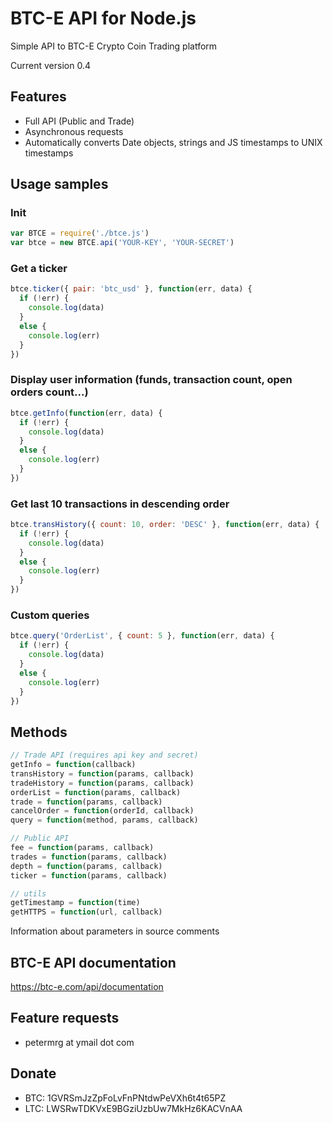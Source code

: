 # BTC-E API for Node.js

Simple API to BTC-E Crypto Coin Trading platform

Current version 0.4

## Features

  * Full API (Public and Trade)
  * Asynchronous requests
  * Automatically converts Date objects, strings and JS timestamps to UNIX timestamps

## Usage samples

### Init

```javascript
var BTCE = require('./btce.js')
var btce = new BTCE.api('YOUR-KEY', 'YOUR-SECRET')
```

### Get a ticker

```javascript
btce.ticker({ pair: 'btc_usd' }, function(err, data) {
  if (!err) {
    console.log(data)
  }
  else {
    console.log(err)
  }
})
```

### Display user information (funds, transaction count, open orders count...)

```javascript
btce.getInfo(function(err, data) {
  if (!err) {
    console.log(data)
  }
  else {
    console.log(err)
  }
})
```

### Get last 10 transactions in descending order

```javascript
btce.transHistory({ count: 10, order: 'DESC' }, function(err, data) {
  if (!err) {
    console.log(data)
  }
  else {
    console.log(err)
  }
})
```

### Custom queries

```javascript
btce.query('OrderList', { count: 5 }, function(err, data) {
  if (!err) {
    console.log(data)
  }
  else {
    console.log(err)
  }
})
```

## Methods

```javascript
// Trade API (requires api key and secret)
getInfo = function(callback)
transHistory = function(params, callback)
tradeHistory = function(params, callback)
orderList = function(params, callback)
trade = function(params, callback)
cancelOrder = function(orderId, callback)
query = function(method, params, callback)

// Public API
fee = function(params, callback)
trades = function(params, callback)
depth = function(params, callback)
ticker = function(params, callback)

// utils
getTimestamp = function(time)
getHTTPS = function(url, callback)
```

Information about parameters in source comments

## BTC-E API documentation

https://btc-e.com/api/documentation

## Feature requests

  * petermrg at ymail dot com

## Donate

  * BTC: 1GVRSmJzZpFoLvFnPNtdwPeVXh6t4t65PZ
  * LTC: LWSRwTDKVxE9BGziUzbUw7MkHz6KACVnAA

